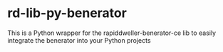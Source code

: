 # rd-lib-py-benerator
This is a Python wrapper for the rapiddweller-benerator-ce lib to easily integrate the benerator into your Python projects 
